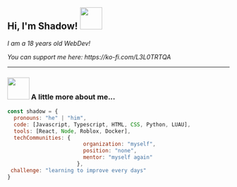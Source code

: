 
<h2> Hi, I'm Shadow! <img src="https://media.giphy.com/media/mGcNjsfWAjY5AEZNw6/giphy.gif" width="50"></h2>
<p><em>I am a 18 years old WebDev!</em></p>

<p><em>You can support me here: https://ko-fi.com/L3L0TRTQA</em></p>

---
### <img src="https://media.giphy.com/media/VgCDAzcKvsR6OM0uWg/giphy.gif" width="50"> A little more about me...  

```javascript
const shadow = {
  pronouns: "he" | "him",
  code: [Javascript, Typescript, HTML, CSS, Python, LUAU],
  tools: [React, Node, Roblox, Docker],
  techCommunities: {
                        organization: "myself",
                        position: "none",
                        mentor: "myself again"
                      },
 challenge: "learning to improve every days"
}
```
